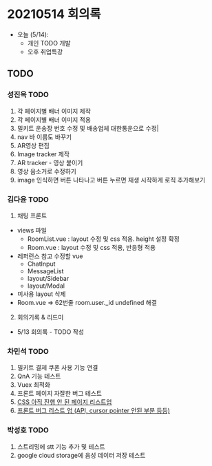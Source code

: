 # 20210514 회의록

- 오늘 (5/14): 
    - 개인 TODO 개발
    - 오후 취업특강

## TODO
### 성진옥 TODO
1. 각 페이지별 배너 이미지 제작
2. 각 페이지별 배너 이미지 적용
3. 밀키트 운송장 번호 수정 및 배송업체 대한통운으로 수정|
4. nav 바 이름도 바꾸기
5. AR영상 편집
6. Image tracker 제작
7. AR tracker - 영상 붙이기
8. 영상 음소거로 수정하기
9. image 인식하면 버튼 나타나고 버튼 누르면 재생 시작하게 로직 추가해보기

### 김다윤 TODO
1. 채팅 프론트
  + views 파일
    + RoomList.vue : layout 수정 및 css 적용. height 설정 확정
    + Room.vue : layout 수정 및 css 적용, 반응형 적용
  + 레퍼런스 참고 수정할 vue
    + ChatInput
    + MessageList
    + layout/Sidebar
    + layout/Modal
  + 미사용 layout 삭제
  + Room.vue => 62번줄 room.user._id undefined 해결
2. 회의기록 & 리드미
  - 5/13 회의록 - TODO 작성

### 차민석 TODO
1. 밀키트 결제 쿠폰 사용 기능 연결
2. QnA 기능 테스트
3. Vuex 최적화
4. 프론트 페이지 자잘한 버그 테스트
5. [CSS 아직 진행 안 된 페이지 리스트업](https://www.notion.so/CSS-e0bbe95a31714fe28e6b909ba1746936)
6. [프론트 버그 리스트 업 (API, cursor pointer 안된 부분 등등)](https://www.notion.so/BUG-LIST-7a2ee618be7f45b5871f44061cdd243c)

### 박성호 TODO
1. 스트리밍에 stt 기능 추가 및 테스트
2. google cloud storage에 음성 데이터 저장 테스트

